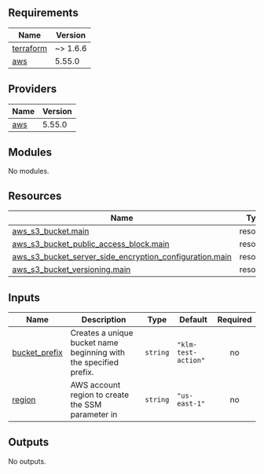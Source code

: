 <!-- BEGIN_TF_DOCS -->
## Requirements

| Name | Version |
|------|---------|
| <a name="requirement_terraform"></a> [terraform](#requirement\_terraform) | ~> 1.6.6 |
| <a name="requirement_aws"></a> [aws](#requirement\_aws) | 5.55.0 |

## Providers

| Name | Version |
|------|---------|
| <a name="provider_aws"></a> [aws](#provider\_aws) | 5.55.0 |

## Modules

No modules.

## Resources

| Name | Type |
|------|------|
| [aws_s3_bucket.main](https://registry.terraform.io/providers/hashicorp/aws/5.55.0/docs/resources/s3_bucket) | resource |
| [aws_s3_bucket_public_access_block.main](https://registry.terraform.io/providers/hashicorp/aws/5.55.0/docs/resources/s3_bucket_public_access_block) | resource |
| [aws_s3_bucket_server_side_encryption_configuration.main](https://registry.terraform.io/providers/hashicorp/aws/5.55.0/docs/resources/s3_bucket_server_side_encryption_configuration) | resource |
| [aws_s3_bucket_versioning.main](https://registry.terraform.io/providers/hashicorp/aws/5.55.0/docs/resources/s3_bucket_versioning) | resource |

## Inputs

| Name | Description | Type | Default | Required |
|------|-------------|------|---------|:--------:|
| <a name="input_bucket_prefix"></a> [bucket\_prefix](#input\_bucket\_prefix) | Creates a unique bucket name beginning with the specified prefix. | `string` | `"klm-test-action"` | no |
| <a name="input_region"></a> [region](#input\_region) | AWS account region to create the SSM parameter in | `string` | `"us-east-1"` | no |

## Outputs

No outputs.
<!-- END_TF_DOCS -->
